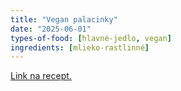 ```yaml
---
title: "Vegan palacinky"
date: "2025-06-01"
types-of-food: [hlavné-jedlo, vegan]
ingredients: [mlieko-rastlinné]
---
```


[Link na recept.](https://www.dcerka.sk/vegan-palacinky/)
